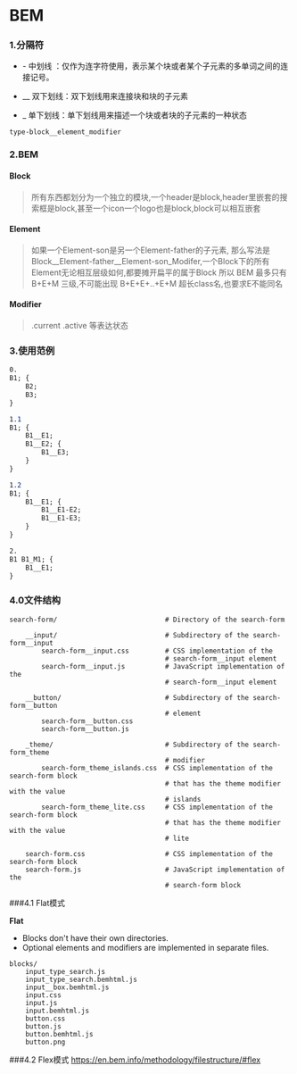 # BEM

### 1.分隔符

* \-   中划线 ：仅作为连字符使用，表示某个块或者某个子元素的多单词之间的连接记号。

* __  双下划线：双下划线用来连接块和块的子元素

* _   单下划线：单下划线用来描述一个块或者块的子元素的一种状态

`type-block__element_modifier`

### 2.BEM

#### Block 

> 所有东西都划分为一个独立的模块,一个header是block,header里嵌套的搜索框是block,甚至一个icon一个logo也是block,block可以相互嵌套



#### Element

> 如果一个Element-son是另一个Element-father的子元素,
那么写法是 Block__Element-father__Element-son_Modifer,一个Block下的所有Element无论相互层级如何,都要摊开扁平的属于Block
所以 BEM 最多只有 B+E+M 三级,不可能出现 B+E+E+..+E+M 超长class名,也要求E不能同名


#### Modifier

>  .current .active 等表达状态

### 3.使用范例
```css
0.
B1; {
    B2;
    B3;
}

1.1
B1; {
    B1__E1;
    B1__E2; {
        B1__E3;
    }
}

1.2
B1; {
    B1__E1; {
        B1__E1-E2;
        B1__E1-E3;
    }
}

2.
B1 B1_M1; {
    B1__E1;
}
```

### 4.0文件结构
```
search-form/                           # Directory of the search-form

    __input/                           # Subdirectory of the search-form__input
        search-form__input.css         # CSS implementation of the
                                       # search-form__input element
        search-form__input.js          # JavaScript implementation of the
                                       # search-form__input element

    __button/                          # Subdirectory of the search-form__button
                                       # element
        search-form__button.css
        search-form__button.js

    _theme/                            # Subdirectory of the search-form_theme
                                       # modifier
        search-form_theme_islands.css  # CSS implementation of the search-form block
                                       # that has the theme modifier with the value
                                       # islands
        search-form_theme_lite.css     # CSS implementation of the search-form block
                                       # that has the theme modifier with the value
                                       # lite

    search-form.css                    # CSS implementation of the search-form block
    search-form.js                     # JavaScript implementation of the
                                       # search-form block                                     
```

###4.1 Flat模式

**Flat**

* Blocks don't have their own directories.
* Optional elements and modifiers are implemented in separate files.
```
blocks/
    input_type_search.js
    input_type_search.bemhtml.js
    input__box.bemhtml.js
    input.css
    input.js
    input.bemhtml.js
    button.css
    button.js
    button.bemhtml.js
    button.png
```

###4.2 Flex模式
https://en.bem.info/methodology/filestructure/#flex